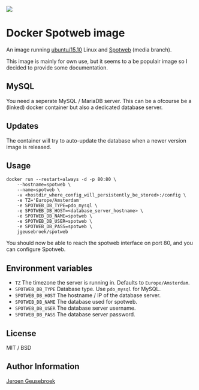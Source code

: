 [![](https://badge.imagelayers.io/jgeusebroek/spotweb:latest.svg)](https://imagelayers.io/?images=jgeusebroek/spotweb:latest 'Get your own badge on imagelayers.io')

# Docker Spotweb image

An image running [ubuntu/15.10](https://github.com/gliderlabs/docker-alpine) Linux and [Spotweb](https://github.com/spotweb/spotweb) (media branch).

This image is mainly for own use, but it seems to a be populair image so I decided to provide some documentation.

## MySQL

You need a seperate MySQL / MariaDB server. This can be a ofcourse be a (linked) docker container but also a dedicated database server.

## Updates

The container will try to auto-update the database when a newer version image is  released.

## Usage

	docker run --restart=always -d -p 80:80 \
		--hostname=spotweb \
		--name=spotweb \
		-v <hostdir_where_config_will_persistently_be_stored>:/config \
		-e TZ='Europe/Amsterdam'
		-e SPOTWEB_DB_TYPE=pdo_mysql \
		-e SPOTWEB_DB_HOST=<database_server_hostname> \
		-e SPOTWEB_DB_NAME=spotweb \
		-e SPOTWEB_DB_USER=spotweb \
		-e SPOTWEB_DB_PASS=spotweb \
		jgeusebroek/spotweb

You should now be able to reach the spotweb interface on port 80, and you can configure Spotweb.

## Environment variables

* `TZ` The timezone the server is running in. Defaults to `Europe/Amsterdam`.
* `SPOTWEB_DB_TYPE` Database type. Use `pdo_mysql` for MySQL.
* `SPOTWEB_DB_HOST` The hostname / IP of the database server.
* `SPOTWEB_DB_NAME` The database used for spotweb.
* `SPOTWEB_DB_USER` The database server username.
* `SPOTWEB_DB_PASS` The database server password.

## License

MIT / BSD

## Author Information

[Jeroen Geusebroek](https://jeroengeusebroek.nl/)